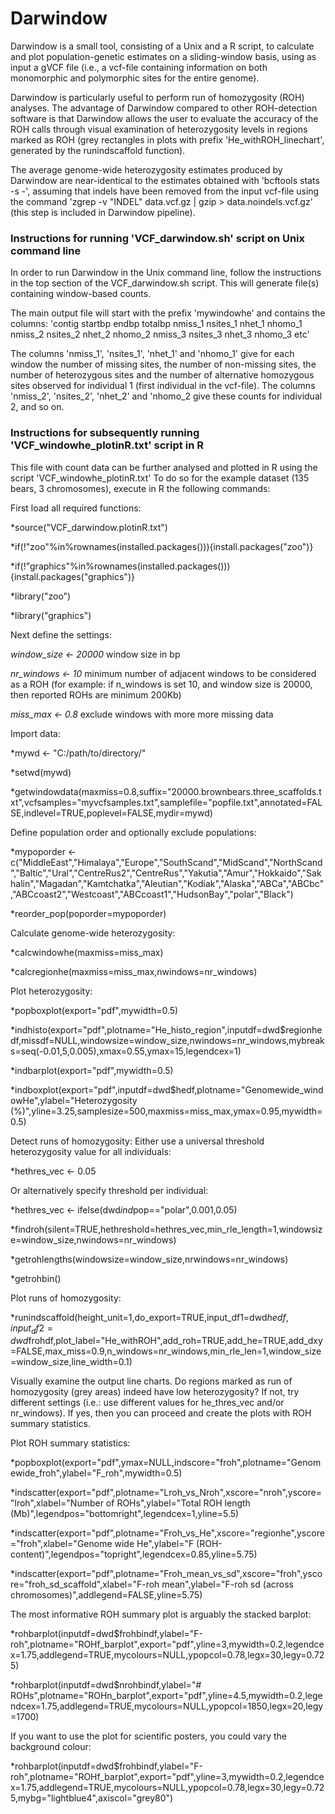 # Darwindow

Darwindow is a small tool, consisting of a Unix and a R script, to calculate and plot population-genetic estimates on a sliding-window basis, using as input a gVCF file  (i.e., a vcf-file containing information on both monomorphic and polymorphic sites for the entire genome). 

Darwindow is particularly useful to perform run of homozygosity (ROH) analyses. The advantage of Darwindow compared to other ROH-detection software is that Darwindow allows the user to evaluate the accuracy of the ROH calls through visual examination of heterozygosity levels in regions marked as ROH (grey rectangles in plots with prefix 'He_withROH_linechart', generated by the runindscaffold function).

The average genome-wide heterozygosity estimates produced by Darwindow are near-identical to the estimates obtained with 'bcftools stats -s -', assuming that indels have been removed from the input vcf-file using the command 'zgrep -v "INDEL" data.vcf.gz | gzip > data.noindels.vcf.gz' (this step is included in Darwindow pipeline).



### Instructions for running 'VCF_darwindow.sh' script on Unix command line

In order to run Darwindow in the Unix command line, follow the instructions in the top section of the VCF_darwindow.sh script.
This will generate file(s) containing window-based counts. 

The main output file will start with the prefix 'mywindowhe' and contains the columns:
'contig startbp endbp totalbp nmiss_1 nsites_1 nhet_1 nhomo_1 nmiss_2 nsites_2 nhet_2 nhomo_2 nmiss_3 nsites_3 nhet_3 nhomo_3 etc'

The columns 'nmiss_1', 'nsites_1', 'nhet_1' and 'nhomo_1' give for each window the number of missing sites, the number of non-missing sites, the number of heterozygous sites and the number of alternative homozygous sites observed for individual 1 (first individual in the vcf-file). The columns 'nmiss_2', 'nsites_2', 'nhet_2' and 'nhomo_2 give these counts for individual 2, and so on. 


### Instructions for subsequently running 'VCF_windowhe_plotinR.txt' script in R

This file with count data can be further analysed and plotted in R using the script 'VCF_windowhe_plotinR.txt'
To do so for the example dataset (135 bears, 3 chromosomes), execute in R the following commands:

First load all required functions:

*source("VCF_darwindow.plotinR.txt")

*if(!"zoo"%in%rownames(installed.packages())){install.packages("zoo")}

*if(!"graphics"%in%rownames(installed.packages())){install.packages("graphics")}

*library("zoo")

*library("graphics")

Next define the settings:

*window_size	<- 20000*		window size in bp

*nr_windows	<- 10*			  minimum number of adjacent windows to be considered as a ROH (for example: if n_windows is set 10, and window size is 20000, then reported ROHs are minimum 200Kb)

*miss_max	  <- 0.8*       exclude windows with more more missing data 

Import data:

*mywd		<- "C:/path/to/directory/"

*setwd(mywd)

*getwindowdata(maxmiss=0.8,suffix="20000.brownbears.three_scaffolds.txt",vcfsamples="myvcfsamples.txt",samplefile="popfile.txt",annotated=FALSE,indlevel=TRUE,poplevel=FALSE,mydir=mywd)

Define population order and optionally exclude populations:

*mypoporder	<- c("MiddleEast","Himalaya","Europe","SouthScand","MidScand","NorthScand","Baltic","Ural","CentreRus2","CentreRus","Yakutia","Amur","Hokkaido","Sakhalin","Magadan","Kamtchatka","Aleutian","Kodiak","Alaska","ABCa","ABCbc","ABCcoast2","Westcoast","ABCcoast1","HudsonBay","polar","Black") 

*reorder_pop(poporder=mypoporder)

Calculate genome-wide heterozygosity:

*calcwindowhe(maxmiss=miss_max)

*calcregionhe(maxmiss=miss_max,nwindows=nr_windows)

Plot heterozygosity:

*popboxplot(export="pdf",mywidth=0.5)

*indhisto(export="pdf",plotname="He_histo_region",inputdf=dwd$regionhedf,missdf=NULL,windowsize=window_size,nwindows=nr_windows,mybreaks=seq(-0.01,5,0.005),xmax=0.55,ymax=15,legendcex=1)

*indbarplot(export="pdf",mywidth=0.5)

*indboxplot(export="pdf",inputdf=dwd$hedf,plotname="Genomewide_windowHe",ylabel="Heterozygosity (%)",yline=3.25,samplesize=500,maxmiss=miss_max,ymax=0.95,mywidth=0.5)

Detect runs of homozygosity:
Either use a universal threshold heterozygosity value for all individuals:

*hethres_vec	<- 0.05	

Or alternatively specify threshold per individual:

*hethres_vec	<- ifelse(dwd$ind$pop=="polar",0.001,0.05)

*findroh(silent=TRUE,hethreshold=hethres_vec,min_rle_length=1,windowsize=window_size,nwindows=nr_windows)

*getrohlengths(windowsize=window_size,nrwindows=nr_windows)

*getrohbin()

Plot runs of homozygosity:

*runindscaffold(height_unit=1,do_export=TRUE,input_df1=dwd$hedf,input_df2=dwd$frohdf,plot_label="He_withROH",add_roh=TRUE,add_he=TRUE,add_dxy=FALSE,max_miss=0.9,n_windows=nr_windows,min_rle_len=1,window_size=window_size,line_width=0.1)

Visually examine the output line charts. Do regions marked as run of homozygosity (grey areas) indeed have low heterozygosity?
If not, try different settings (i.e.: use different values for he_thres_vec and/or nr_windows).
If yes, then you can proceed and create the plots with ROH summary statistics.

Plot ROH summary statistics:

*popboxplot(export="pdf",ymax=NULL,indscore="froh",plotname="Genomewide_froh",ylabel="F_roh",mywidth=0.5)

*indscatter(export="pdf",plotname="Lroh_vs_Nroh",xscore="nroh",yscore="lroh",xlabel="Number of ROHs",ylabel="Total ROH length (Mb)",legendpos="bottomright",legendcex=1,yline=5.5)

*indscatter(export="pdf",plotname="Froh_vs_He",xscore="regionhe",yscore="froh",xlabel="Genome wide He",ylabel="F (ROH-content)",legendpos="topright",legendcex=0.85,yline=5.75)

*indscatter(export="pdf",plotname="Froh_mean_vs_sd",xscore="froh",yscore="froh_sd_scaffold",xlabel="F-roh mean",ylabel="F-roh sd (across chromosomes)",addlegend=FALSE,yline=5.75)

The most informative ROH summary plot is arguably the stacked barplot:

*rohbarplot(inputdf=dwd$frohbindf,ylabel="F-roh",plotname="ROHf_barplot",export="pdf",yline=3,mywidth=0.2,legendcex=1.75,addlegend=TRUE,mycolours=NULL,ypopcol=0.78,legx=30,legy=0.725)

*rohbarplot(inputdf=dwd$nrohbindf,ylabel="# ROHs",plotname="ROHn_barplot",export="pdf",yline=4.5,mywidth=0.2,legendcex=1.75,addlegend=TRUE,mycolours=NULL,ypopcol=1850,legx=20,legy=1700)

If you want to use the plot for scientific posters, you could vary the background colour:

*rohbarplot(inputdf=dwd$frohbindf,ylabel="F-roh",plotname="ROHf_barplot",export="pdf",yline=3,mywidth=0.2,legendcex=1.75,addlegend=TRUE,mycolours=NULL,ypopcol=0.78,legx=30,legy=0.725,mybg="lightblue4",axiscol="grey80")




